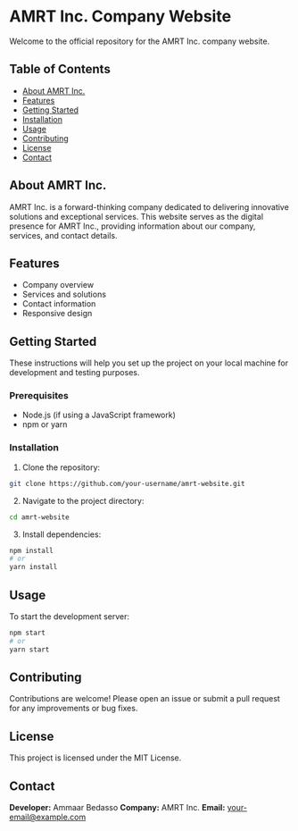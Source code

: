 # AMRT Inc. Company Website


Welcome to the official repository for the AMRT Inc. company website.


## Table of Contents
- [About AMRT Inc.](#about-amrt-inc)
- [Features](#features)
- [Getting Started](#getting-started)
- [Installation](#installation)
- [Usage](#usage)
- [Contributing](#contributing)
- [License](#license)
- [Contact](#contact)


## About AMRT Inc.
AMRT Inc. is a forward-thinking company dedicated to delivering innovative solutions and exceptional services. This website serves as the digital presence for AMRT Inc., providing information about our company, services, and contact details.


## Features
- Company overview
- Services and solutions
- Contact information
- Responsive design


## Getting Started
These instructions will help you set up the project on your local machine for development and testing purposes.


### Prerequisites
- Node.js (if using a JavaScript framework)
- npm or yarn


### Installation
1. Clone the repository:
  ```bash
  git clone https://github.com/your-username/amrt-website.git
  ```
2. Navigate to the project directory:
  ```bash
  cd amrt-website
  ```
3. Install dependencies:
  ```bash
  npm install
  # or
  yarn install
  ```


## Usage
To start the development server:
```bash
npm start
# or
yarn start
```


## Contributing
Contributions are welcome! Please open an issue or submit a pull request for any improvements or bug fixes.


## License
This project is licensed under the MIT License.


## Contact
**Developer:** Ammaar Bedasso 
**Company:** AMRT Inc. 
**Email:** [your-email@example.com](mailto:your-email@example.com)



